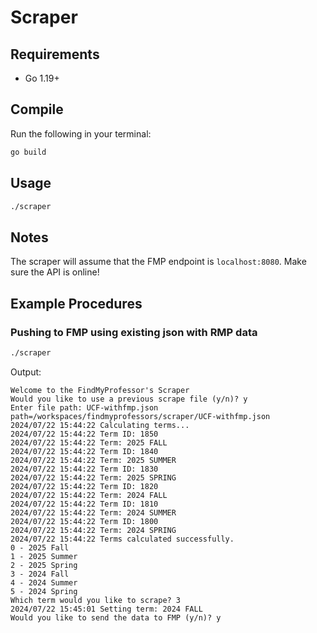 # Scraper

## Requirements

- Go 1.19+

## Compile

Run the following in your terminal:

```bash
go build
```

## Usage

```bash
./scraper
```

## Notes

The scraper will assume that the FMP endpoint is `localhost:8080`. Make sure the API is online!

## Example Procedures

### Pushing to FMP using existing json with RMP data

```bash
./scraper
```

Output:

```
Welcome to the FindMyProfessor's Scraper
Would you like to use a previous scrape file (y/n)? y
Enter file path: UCF-withfmp.json
path=/workspaces/findmyprofessors/scraper/UCF-withfmp.json
2024/07/22 15:44:22 Calculating terms...
2024/07/22 15:44:22 Term ID: 1850
2024/07/22 15:44:22 Term: 2025 FALL
2024/07/22 15:44:22 Term ID: 1840
2024/07/22 15:44:22 Term: 2025 SUMMER
2024/07/22 15:44:22 Term ID: 1830
2024/07/22 15:44:22 Term: 2025 SPRING
2024/07/22 15:44:22 Term ID: 1820
2024/07/22 15:44:22 Term: 2024 FALL
2024/07/22 15:44:22 Term ID: 1810
2024/07/22 15:44:22 Term: 2024 SUMMER
2024/07/22 15:44:22 Term ID: 1800
2024/07/22 15:44:22 Term: 2024 SPRING
2024/07/22 15:44:22 Terms calculated successfully.
0 - 2025 Fall
1 - 2025 Summer
2 - 2025 Spring
3 - 2024 Fall
4 - 2024 Summer
5 - 2024 Spring
Which term would you like to scrape? 3
2024/07/22 15:45:01 Setting term: 2024 FALL
Would you like to send the data to FMP (y/n)? y
```
